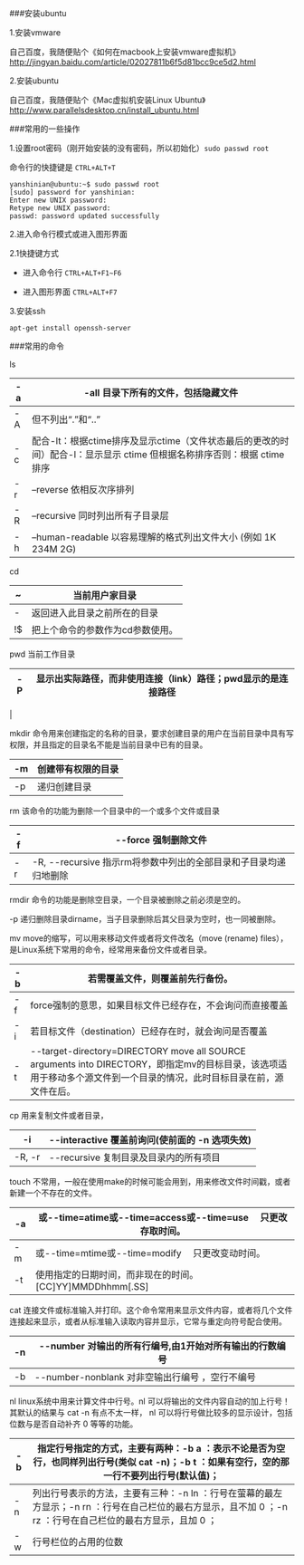 
###安装ubuntu

1.安装vmware

自己百度，我随便贴个《如何在macbook上安装vmware虚拟机》<http://jingyan.baidu.com/article/02027811b6f5d81bcc9ce5d2.html>

2.安装ubuntu

自己百度，我随便贴个《Mac虚拟机安装Linux Ubuntu》<http://www.parallelsdesktop.cn/install_ubuntu.html>

###常用的一些操作

1.设置root密码（刚开始安装的没有密码，所以初始化）`sudo passwd root`

命令行的快捷键是 `CTRL+ALT+T`

```
yanshinian@ubuntu:~$ sudo passwd root
[sudo] password for yanshinian: 
Enter new UNIX password: 
Retype new UNIX password: 
passwd: password updated successfully

```

2.进入命令行模式或进入图形界面

2.1快捷键方式

* 进入命令行 `CTRL+ALT+F1~F6 `

* 进入图形界面 `CTRL+ALT+F7`

3.安装ssh

```
apt-get install openssh-server

```

###常用的命令

ls

-a  | -all 目录下所有的文件，包括隐藏文件
-------|----
-A | 但不列出“.”和“..”
-c |配合-lt：根据ctime排序及显示ctime（文件状态最后的更改的时间）配合-l：显示显示 ctime 但根据名称排序否则：根据 ctime 排序
-r |–reverse 依相反次序排列
-R | –recursive 同时列出所有子目录层
-h | –human-readable 以容易理解的格式列出文件大小 (例如 1K 234M 2G)


cd

~ | 当前用户家目录
---|---
- | 返回进入此目录之前所在的目录
!$ | 把上个命令的参数作为cd参数使用。 

pwd 当前工作目录

 
-P | 显示出实际路径，而非使用连接（link）路径；pwd显示的是连接路径
-----|----
|


mkdir 命令用来创建指定的名称的目录，要求创建目录的用户在当前目录中具有写权限，并且指定的目录名不能是当前目录中已有的目录。

-m | 创建带有权限的目录
----|----
-p | 递归创建目录 

rm 该命令的功能为删除一个目录中的一个或多个文件或目录

-f| --force 强制删除文件
----| ---
-r |  -R, --recursive   指示rm将参数中列出的全部目录和子目录均递归地删除

rmdir  命令的功能是删除空目录，一个目录被删除之前必须是空的。

-p 递归删除目录dirname，当子目录删除后其父目录为空时，也一同被删除。

mv move的缩写，可以用来移动文件或者将文件改名（move (rename) files），是Linux系统下常用的命令，经常用来备份文件或者目录。

-b | 若需覆盖文件，则覆盖前先行备份。
----|-----
-f | force强制的意思，如果目标文件已经存在，不会询问而直接覆盖
-i | 若目标文件（destination）已经存在时，就会询问是否覆盖
-t| --target-directory=DIRECTORY move all SOURCE arguments into DIRECTORY，即指定mv的目标目录，该选项适用于移动多个源文件到一个目录的情况，此时目标目录在前，源文件在后。

cp 用来复制文件或者目录，

-i | --interactive        覆盖前询问(使前面的 -n 选项失效)
----|-----
-R, -r | --recursive  复制目录及目录内的所有项目

touch 不常用，一般在使用make的时候可能会用到，用来修改文件时间戳，或者新建一个不存在的文件。

-a  |  或--time=atime或--time=access或--time=use 　只更改存取时间。
----|-----
-m  |  或--time=mtime或--time=modify 　只更改变动时间。
-t  | 使用指定的日期时间，而非现在的时间。 [CC]YY]MMDDhhmm[.SS]     

cat  连接文件或标准输入并打印。这个命令常用来显示文件内容，或者将几个文件连接起来显示，或者从标准输入读取内容并显示，它常与重定向符号配合使用。

-n | --number     对输出的所有行编号,由1开始对所有输出的行数编号
----|-----
-b | --number-nonblank    对非空输出行编号 ，空行不编号

nl linux系统中用来计算文件中行号。nl 可以将输出的文件内容自动的加上行号！其默认的结果与 cat -n 有点不太一样， nl 可以将行号做比较多的显示设计，包括位数与是否自动补齐 0 等等的功能。

-b | 指定行号指定的方式，主要有两种：-b a ：表示不论是否为空行，也同样列出行号(类似 cat -n)；-b t ：如果有空行，空的那一行不要列出行号(默认值)；
----|-----
-n | 列出行号表示的方法，主要有三种：-n ln ：行号在萤幕的最左方显示；-n rn ：行号在自己栏位的最右方显示，且不加 0 ；-n rz ：行号在自己栏位的最右方显示，且加 0 ；
-w  | 行号栏位的占用的位数





